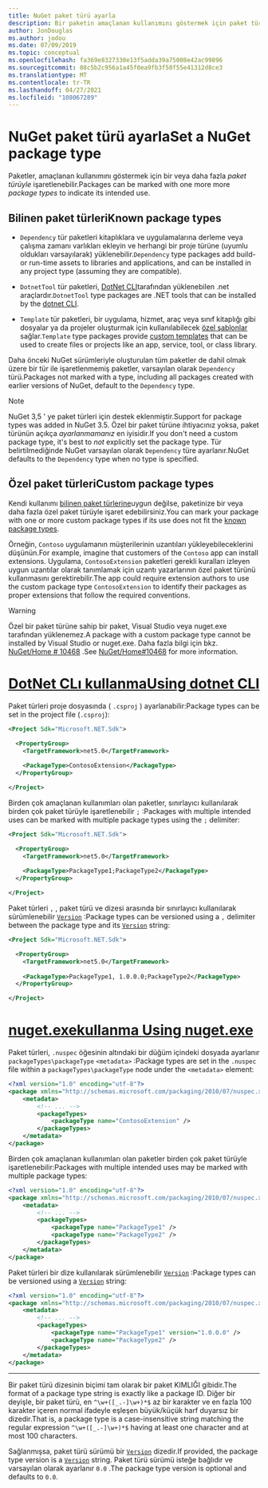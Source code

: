 ```yaml
---
title: NuGet paket türü ayarla
description: Bir paketin amaçlanan kullanımını göstermek için paket türlerini açıklar.
author: JonDouglas
ms.author: jodou
ms.date: 07/09/2019
ms.topic: conceptual
ms.openlocfilehash: fa369e8327330e13f5adda39a75008e42ac99896
ms.sourcegitcommit: 08c5b2c956a1a45f0ea9fb3f50f55e41312d8ce3
ms.translationtype: MT
ms.contentlocale: tr-TR
ms.lasthandoff: 04/27/2021
ms.locfileid: "108067289"
---
```

# <a name="set-a-nuget-package-type"></a><span data-ttu-id="89c52-103">NuGet paket türü ayarla</span><span class="sxs-lookup"><span data-stu-id="89c52-103">Set a NuGet package type</span></span>

<span data-ttu-id="89c52-104">Paketler, amaçlanan kullanımını göstermek için bir veya daha fazla *paket türüyle* işaretlenebilir.</span><span class="sxs-lookup"><span data-stu-id="89c52-104">Packages can be marked with one more more *package types* to indicate its intended use.</span></span>

## <a name="known-package-types"></a><span data-ttu-id="89c52-105">Bilinen paket türleri</span><span class="sxs-lookup"><span data-stu-id="89c52-105">Known package types</span></span>

- <span data-ttu-id="89c52-106">`Dependency` tür paketleri kitaplıklara ve uygulamalarına derleme veya çalışma zamanı varlıkları ekleyin ve herhangi bir proje türüne (uyumlu oldukları varsayılarak) yüklenebilir.</span><span class="sxs-lookup"><span data-stu-id="89c52-106">`Dependency` type packages add build- or run-time assets to libraries and applications, and can be installed in any project type (assuming they are compatible).</span></span>

- <span data-ttu-id="89c52-107">`DotnetTool` tür paketleri, [DotNet CLI](/dotnet/articles/core/tools/index)tarafından yüklenebilen .net araçlardır.</span><span class="sxs-lookup"><span data-stu-id="89c52-107">`DotnetTool` type packages are .NET tools that can be installed by the [dotnet CLI](/dotnet/articles/core/tools/index).</span></span>

- <span data-ttu-id="89c52-108">`Template` tür paketleri, bir uygulama, hizmet, araç veya sınıf kitaplığı gibi dosyalar ya da projeler oluşturmak için kullanılabilecek [özel şablonlar](/dotnet/core/tools/custom-templates) sağlar.</span><span class="sxs-lookup"><span data-stu-id="89c52-108">`Template` type packages provide [custom templates](/dotnet/core/tools/custom-templates) that can be used to create files or projects like an app, service, tool, or class library.</span></span>

<span data-ttu-id="89c52-109">Daha önceki NuGet sürümleriyle oluşturulan tüm paketler de dahil olmak üzere bir tür ile işaretlenmemiş paketler, varsayılan olarak `Dependency` türü.</span><span class="sxs-lookup"><span data-stu-id="89c52-109">Packages not marked with a type, including all packages created with earlier versions of NuGet, default to the `Dependency` type.</span></span>

> [!NOTE]
> <span data-ttu-id="89c52-110">NuGet 3,5 ' ye paket türleri için destek eklenmiştir.</span><span class="sxs-lookup"><span data-stu-id="89c52-110">Support for package types was added in NuGet 3.5.</span></span>
> <span data-ttu-id="89c52-111">Özel bir paket türüne ihtiyacınız yoksa, paket türünün açıkça *ayarlanmamanız* en iyisidir.</span><span class="sxs-lookup"><span data-stu-id="89c52-111">If you don't need a custom package type, it's best to *not* explicitly set the package type.</span></span>
> <span data-ttu-id="89c52-112">Tür belirtilmediğinde NuGet varsayılan olarak `Dependency` türe ayarlanır.</span><span class="sxs-lookup"><span data-stu-id="89c52-112">NuGet defaults to the `Dependency` type when no type is specified.</span></span>

## <a name="custom-package-types"></a><span data-ttu-id="89c52-113">Özel paket türleri</span><span class="sxs-lookup"><span data-stu-id="89c52-113">Custom package types</span></span>

<span data-ttu-id="89c52-114">Kendi kullanımı [bilinen paket türlerine](#known-package-types)uygun değilse, paketinize bir veya daha fazla özel paket türüyle işaret edebilirsiniz.</span><span class="sxs-lookup"><span data-stu-id="89c52-114">You can mark your package with one or more custom package types if its use does not fit the [known package types](#known-package-types).</span></span>

<span data-ttu-id="89c52-115">Örneğin, `Contoso` uygulamanın müşterilerinin uzantıları yükleyebileceklerini düşünün.</span><span class="sxs-lookup"><span data-stu-id="89c52-115">For example, imagine that customers of the `Contoso` app can install extensions.</span></span> <span data-ttu-id="89c52-116">Uygulama, `ContosoExtension` paketleri gerekli kuralları izleyen uygun uzantılar olarak tanımlamak için uzantı yazarlarının özel paket türünü kullanmasını gerektirebilir.</span><span class="sxs-lookup"><span data-stu-id="89c52-116">The app could require extension authors to use the custom package type `ContosoExtension` to identify their packages as proper extensions that follow the required conventions.</span></span>

> [!WARNING]
> <span data-ttu-id="89c52-117">Özel bir paket türüne sahip bir paket, Visual Studio veya nuget.exe tarafından yüklenemez.</span><span class="sxs-lookup"><span data-stu-id="89c52-117">A package with a custom package type cannot be installed by Visual Studio or nuget.exe.</span></span> <span data-ttu-id="89c52-118">Daha fazla bilgi için bkz. [NuGet/Home # 10468](https://github.com/NuGet/Home/issues/10468) .</span><span class="sxs-lookup"><span data-stu-id="89c52-118">See [NuGet/Home#10468](https://github.com/NuGet/Home/issues/10468) for more information.</span></span>

# <a name="using-dotnet-cli"></a>[<span data-ttu-id="89c52-119">DotNet CLı kullanma</span><span class="sxs-lookup"><span data-stu-id="89c52-119">Using dotnet CLI</span></span>](#tab/dotnet)

<span data-ttu-id="89c52-120">Paket türleri proje dosyasında ( `.csproj` ) ayarlanabilir:</span><span class="sxs-lookup"><span data-stu-id="89c52-120">Package types can be set in the project file (`.csproj`):</span></span>

```xml
<Project Sdk="Microsoft.NET.Sdk">

  <PropertyGroup>
    <TargetFramework>net5.0</TargetFramework>
    
    <PackageType>ContosoExtension</PackageType>
  </PropertyGroup>

</Project>
```

<span data-ttu-id="89c52-121">Birden çok amaçlanan kullanımları olan paketler, sınırlayıcı kullanılarak birden çok paket türüyle işaretlenebilir `;` :</span><span class="sxs-lookup"><span data-stu-id="89c52-121">Packages with multiple intended uses can be marked with multiple package types using the `;` delimiter:</span></span>

```xml
<Project Sdk="Microsoft.NET.Sdk">

  <PropertyGroup>
    <TargetFramework>net5.0</TargetFramework>
    
    <PackageType>PackageType1;PackageType2</PackageType>
  </PropertyGroup>

</Project>
```

<span data-ttu-id="89c52-122">Paket türleri `,` , paket türü ve dizesi arasında bir sınırlayıcı kullanılarak sürümlenebilir [`Version`](/dotnet/api/system.version) :</span><span class="sxs-lookup"><span data-stu-id="89c52-122">Package types can be versioned using a `,` delimiter between the package type and its [`Version`](/dotnet/api/system.version) string:</span></span>

```xml
<Project Sdk="Microsoft.NET.Sdk">

  <PropertyGroup>
    <TargetFramework>net5.0</TargetFramework>
    
    <PackageType>PackageType1, 1.0.0.0;PackageType2</PackageType>
  </PropertyGroup>

</Project>
```

# <a name="using-nugetexe"></a>[<span data-ttu-id="89c52-123">nuget.exekullanma </span><span class="sxs-lookup"><span data-stu-id="89c52-123">Using nuget.exe</span></span>](#tab/nugetexe)

<span data-ttu-id="89c52-124">Paket türleri, `.nuspec` öğesinin altındaki bir düğüm içindeki dosyada ayarlanır `packageTypes\packageType` `<metadata>` :</span><span class="sxs-lookup"><span data-stu-id="89c52-124">Package types are set in the `.nuspec` file within a `packageTypes\packageType` node under the `<metadata>` element:</span></span>

```xml
<?xml version="1.0" encoding="utf-8"?>
<package xmlns="http://schemas.microsoft.com/packaging/2010/07/nuspec.xsd">
    <metadata>
        <!-- ... -->
        <packageTypes>
            <packageType name="ContosoExtension" />
        </packageTypes>
    </metadata>
</package>
```

<span data-ttu-id="89c52-125">Birden çok amaçlanan kullanımları olan paketler birden çok paket türüyle işaretlenebilir:</span><span class="sxs-lookup"><span data-stu-id="89c52-125">Packages with multiple intended uses may be marked with multiple package types:</span></span>

```xml
<?xml version="1.0" encoding="utf-8"?>
<package xmlns="http://schemas.microsoft.com/packaging/2010/07/nuspec.xsd">
    <metadata>
        <!-- ... -->
        <packageTypes>
            <packageType name="PackageType1" />
            <packageType name="PackageType2" />
        </packageTypes>
    </metadata>
</package>
```

<span data-ttu-id="89c52-126">Paket türleri bir dize kullanılarak sürümlenebilir [`Version`](/dotnet/api/system.version) :</span><span class="sxs-lookup"><span data-stu-id="89c52-126">Package types can be versioned using a [`Version`](/dotnet/api/system.version) string:</span></span>

```xml
<?xml version="1.0" encoding="utf-8"?>
<package xmlns="http://schemas.microsoft.com/packaging/2010/07/nuspec.xsd">
    <metadata>
        <!-- ... -->
        <packageTypes>
            <packageType name="PackageType1" version="1.0.0.0" />
            <packageType name="PackageType2" />
        </packageTypes>
    </metadata>
</package>
```

---

<span data-ttu-id="89c52-127">Bir paket türü dizesinin biçimi tam olarak bir paket KIMLIĞI gibidir.</span><span class="sxs-lookup"><span data-stu-id="89c52-127">The format of a package type string is exactly like a package ID.</span></span> <span data-ttu-id="89c52-128">Diğer bir deyişle, bir paket türü, en `^\w+([_.-]\w+)*$` az bir karakter ve en fazla 100 karakter içeren normal ifadeyle eşleşen büyük/küçük harf duyarsız bir dizedir.</span><span class="sxs-lookup"><span data-stu-id="89c52-128">That is, a package type is a case-insensitive string matching the regular expression `^\w+([_.-]\w+)*$` having at least one character and at most 100 characters.</span></span>

<span data-ttu-id="89c52-129">Sağlanmışsa, paket türü sürümü bir [`Version`](/dotnet/api/system.version) dizedir.</span><span class="sxs-lookup"><span data-stu-id="89c52-129">If provided, the package type version is a [`Version`](/dotnet/api/system.version) string.</span></span> <span data-ttu-id="89c52-130">Paket türü sürümü isteğe bağlıdır ve varsayılan olarak ayarlanır `0.0` .</span><span class="sxs-lookup"><span data-stu-id="89c52-130">The package type version is optional and defaults to `0.0`.</span></span>
